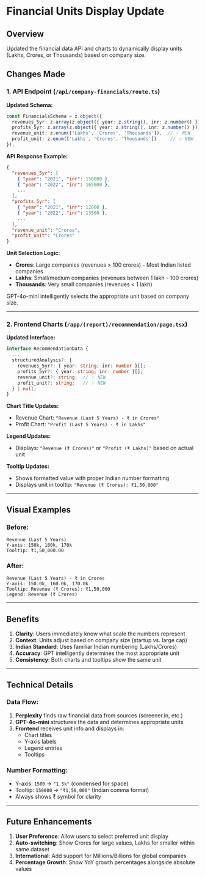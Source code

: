# Financial Units Display Update

## Overview
Updated the financial data API and charts to dynamically display units (Lakhs, Crores, or Thousands) based on company size.

## Changes Made

### 1. API Endpoint (`/api/company-financials/route.ts`)

**Updated Schema:**
```typescript
const FinancialsSchema = z.object({
  revenues_5yr: z.array(z.object({ year: z.string(), inr: z.number() })).length(5),
  profits_5yr: z.array(z.object({ year: z.string(), inr: z.number() })).length(5),
  revenue_unit: z.enum(['Lakhs', 'Crores', 'Thousands']),  // ✨ NEW
  profit_unit: z.enum(['Lakhs', 'Crores', 'Thousands'])     // ✨ NEW
});
```

**API Response Example:**
```json
{
  "revenues_5yr": [
    { "year": "2021", "inr": 150000 },
    { "year": "2022", "inr": 165000 },
    ...
  ],
  "profits_5yr": [
    { "year": "2021", "inr": 12000 },
    { "year": "2022", "inr": 13500 },
    ...
  ],
  "revenue_unit": "Crores",
  "profit_unit": "Crores"
}
```

**Unit Selection Logic:**
- **Crores**: Large companies (revenues > 100 crores) - Most Indian listed companies
- **Lakhs**: Small/medium companies (revenues between 1 lakh - 100 crores)
- **Thousands**: Very small companies (revenues < 1 lakh)

GPT-4o-mini intelligently selects the appropriate unit based on company size.

---

### 2. Frontend Charts (`/app/(report)/recommendation/page.tsx`)

**Updated Interface:**
```typescript
interface RecommendationData {
  ...
  structuredAnalysis?: { 
    revenues_5yr?: { year: string; inr: number }[];
    profits_5yr?: { year: string; inr: number }[];
    revenue_unit?: string;  // ✨ NEW
    profit_unit?: string;   // ✨ NEW
  } | null;
}
```

**Chart Title Updates:**
- Revenue Chart: `"Revenue (Last 5 Years) - ₹ in Crores"`
- Profit Chart: `"Profit (Last 5 Years) - ₹ in Lakhs"`

**Legend Updates:**
- Displays: `"Revenue (₹ Crores)"` or `"Profit (₹ Lakhs)"` based on actual unit

**Tooltip Updates:**
- Shows formatted value with proper Indian number formatting
- Displays unit in tooltip: `"Revenue (₹ Crores): ₹1,50,000"`

---

## Visual Examples

### Before:
```
Revenue (Last 5 Years)
Y-axis: 150k, 160k, 170k
Tooltip: ₹1,50,000.00
```

### After:
```
Revenue (Last 5 Years) - ₹ in Crores
Y-axis: 150.0k, 160.0k, 170.0k
Tooltip: Revenue (₹ Crores): ₹1,50,000
Legend: Revenue (₹ Crores)
```

---

## Benefits

1. **Clarity**: Users immediately know what scale the numbers represent
2. **Context**: Units adjust based on company size (startup vs. large cap)
3. **Indian Standard**: Uses familiar Indian numbering (Lakhs/Crores)
4. **Accuracy**: GPT intelligently determines the most appropriate unit
5. **Consistency**: Both charts and tooltips show the same unit

---

## Technical Details

### Data Flow:
1. **Perplexity** finds raw financial data from sources (screener.in, etc.)
2. **GPT-4o-mini** structures the data and determines appropriate units
3. **Frontend** receives unit info and displays in:
   - Chart titles
   - Y-axis labels
   - Legend entries
   - Tooltips

### Number Formatting:
- Y-axis: `1500` → `"1.5k"` (condensed for space)
- Tooltip: `150000` → `"₹1,50,000"` (Indian comma format)
- Always shows ₹ symbol for clarity

---

## Future Enhancements

1. **User Preference**: Allow users to select preferred unit display
2. **Auto-switching**: Show Crores for large values, Lakhs for smaller within same dataset
3. **International**: Add support for Millions/Billions for global companies
4. **Percentage Growth**: Show YoY growth percentages alongside absolute values


